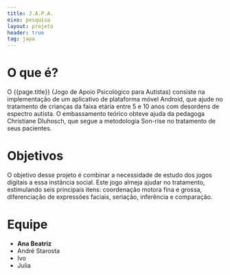 ```yaml
---
title: J.A.P.A.
eixo: pesquisa
layout: projeto
header: true
tag: japa
---
```


# O que é?

O {{page.title}} (Jogo de Apoio Psicológico para Autistas) consiste na implementação de um aplicativo de plataforma móvel Android, que ajude no tratamento de crianças da faixa etária entre 5 e 10 anos com desordens de espectro autista. O embassamento teórico obteve ajuda da pedagoga Christiane Dluhosch, que segue a metodologia Son-rise no tratamento de seus pacientes.

# Objetivos
O objetivo desse projeto é combinar a necessidade de estudo dos jogos digitais a essa instância social. Este jogo almeja ajudar no tratamento, estimulando seis principais itens: coordenação motora fina e grossa, diferenciação de expressões faciais, seriação, inferência e comparação.

# Equipe
* **Ana Beatriz**
* André Starosta
* Ivo
* Julia
